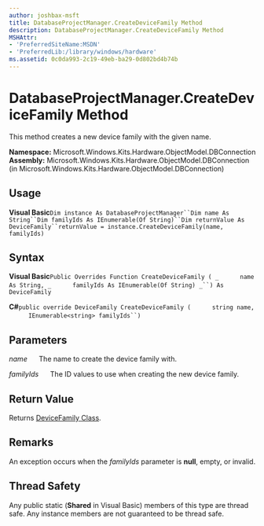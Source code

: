 ```yaml
---
author: joshbax-msft
title: DatabaseProjectManager.CreateDeviceFamily Method
description: DatabaseProjectManager.CreateDeviceFamily Method
MSHAttr:
- 'PreferredSiteName:MSDN'
- 'PreferredLib:/library/windows/hardware'
ms.assetid: 0c0da993-2c19-49eb-ba29-0d802bd4b74b
---
```


# DatabaseProjectManager.CreateDeviceFamily Method


This method creates a new device family with the given name.

**Namespace:** Microsoft.Windows.Kits.Hardware.ObjectModel.DBConnection **Assembly:** Microsoft.Windows.Kits.Hardware.ObjectModel.DBConnection (in Microsoft.Windows.Kits.Hardware.ObjectModel.DBConnection)

## Usage


**Visual Basic**`Dim instance As DatabaseProjectManager``Dim name As String``Dim familyIds As IEnumerable(Of String)``Dim returnValue As DeviceFamily``returnValue = instance.CreateDeviceFamily(name, familyIds)`

## Syntax


**Visual Basic**`Public Overrides Function CreateDeviceFamily ( _`           `name As String, _`           `familyIds As IEnumerable(Of String) _``) As DeviceFamily`

**C#**`public override DeviceFamily CreateDeviceFamily (`           `string name,`           `IEnumerable<string> familyIds``)`

## Parameters


*name*      The name to create the device family with.

*familyIds*      The ID values to use when creating the new device family.

## Return Value


Returns [DeviceFamily Class](devicefamily-class.md).

## Remarks


An exception occurs when the *familyIds* parameter is **null**, empty, or invalid.

## Thread Safety


Any public static (**Shared** in Visual Basic) members of this type are thread safe. Any instance members are not guaranteed to be thread safe.

 

 






